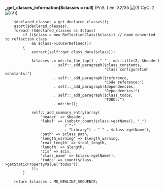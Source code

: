 **_get_classes_information($classes = null)** (PriS, Len: 32/35 ![(!)](https://raw.github.com/TheB3Rt0z/schrimp/master/.inc/img/icon_16x16_yellow_ops.png "Method's length could be reduced..") CyC: 2 ![(&radic;)](https://raw.github.com/TheB3Rt0z/schrimp/master/.inc/img/icon_16x16_green_ok.png ""))  
  
        $declared_classes = get_declared_classes();
        asort($declared_classes);
        foreach ($declared_classes as $class)
            if (($class = new ReflectionClass($class)) // name converted to reflection class
                && $class->isUserDefined())
            {
                extract(self::get_class_data($class));

                $classes .= md::to_the_top() . " " . md::title(2, $header)
                          . self::_add_paragraph($class_constants,
                                                 "Class configuration constants:")
                          . self::_add_paragraph($reference,
                                                 "Code reference:")
                          . self::_add_paragraph($dependencies,
                                                 "Dependencies:")
                          . self::_add_paragraph($class_todos,
                                                 "TODOs:")
                          . md::hr();

                self::_add_summary_entry(array(
                    'header' => $header,
                    'label' => (substr_count($class->getName(), "_")
                               ? "-"
                               : "Library") . " " . $class->getName(),
                    'path' => $class_path,
                    'length_warning' => $length_warning,
                    'real_length' => $real_length,
                    'length' => $length,
                    'cis' => $cis,
                    'class_name' => $class->getName(),
                    'todos' => count($class->getStaticPropertyValue('todos')),
                ));
            }

        return $classes . MD_NEWLINE_SEQUENCE;
